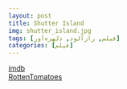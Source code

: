 ```yaml
---
layout: post
title: Shutter Island
img: shutter_island.jpg
tags: [فیلم, رازآلود, دلهره‌آور]
categories: [فیلم]
---
```


[imdb](https://www.imdb.com/title/tt1130884/)  
[RottenTomatoes](https://www.rottentomatoes.com/m/1198124-shutter_island)
